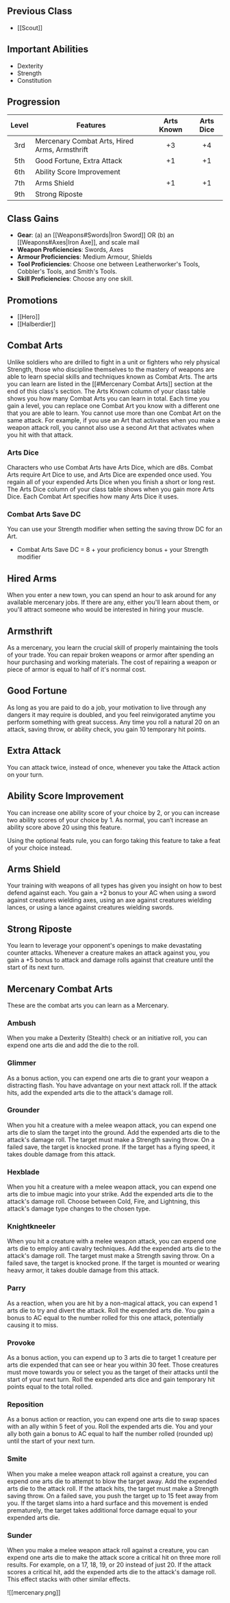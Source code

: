 ## Previous Class
- [[Scout]]
## Important Abilities
- Dexterity
- Strength
- Constitution
## Progression
| Level | Features                                      | Arts Known | Arts Dice |
| :---: | --------------------------------------------- | :--------: | :-------: |
|  3rd  | Mercenary Combat Arts, Hired Arms, Armsthrift |     +3     |    +4     |
|  5th  | Good Fortune, Extra Attack                    |     +1     |    +1     |
|  6th  | Ability Score Improvement                     |            |           |
|  7th  | Arms Shield                                   |     +1     |    +1     |
|  9th  | Strong Riposte                                |            |           |
## Class Gains
- **Gear**: (a) an [[Weapons#Swords|Iron Sword]] OR (b) an [[Weapons#Axes|Iron Axe]], and scale mail
- **Weapon Proficiencies**: Swords, Axes
- **Armour Proficiencies**: Medium Armour, Shields
- **Tool Proficiencies**: Choose one between Leatherworker's Tools, Cobbler's Tools, and Smith's Tools.
- **Skill Proficiencies**: Choose any one skill.
## Promotions
- [[Hero]]
- [[Halberdier]]
## Combat Arts
Unlike soldiers who are drilled to fight in a unit or fighters who rely physical Strength, those who discipline themselves to the mastery of weapons are able to learn special skills and techniques known as Combat Arts.
The arts you can learn are listed in the [[#Mercenary Combat Arts]] section at the end of this class's section. The Arts Known column of your class table shows you how many Combat Arts you can learn in total. Each time you gain a level, you can replace one Combat Art you know with a different
one that you are able to learn.
You cannot use more than one Combat Art on the same attack. For example, if you use an Art that activates when you make a weapon attack roll, you cannot also use a second Art that activates when you hit with that attack.
### Arts Dice
Characters who use Combat Arts have Arts Dice, which are d8s. Combat Arts require Art Dice to use, and Arts Dice are expended once used. You regain all of your expended Arts Dice when you finish a short or long rest.
The Arts Dice column of your class table shows when you gain more Arts Dice. Each Combat Art specifies how many Arts Dice it uses.
### Combat Arts Save DC
You can use your Strength modifier when setting the saving throw DC for an Art.
- Combat Arts Save DC  =  8 + your proficiency bonus + your Strength modifier
## Hired Arms
When you enter a new town, you can spend an hour to ask around for any available mercenary jobs. If there are any, either you'll learn about them, or you'll attract someone who would be interested in hiring your muscle.
## Armsthrift
As a mercenary, you learn the crucial skill of properly maintaining the tools of your trade.
You can repair broken weapons or armor after spending an hour purchasing and working materials. The cost of repairing a weapon or piece of armor is equal to half of it's normal cost.
## Good Fortune
As long as you are paid to do a job, your motivation to live through any dangers it may require is
doubled, and you feel reinvigorated anytime you perform something with great success.
Any time you roll a natural 20 on an attack, saving throw, or ability check, you gain 10 temporary hit points.
## Extra Attack
You can attack twice, instead of once, whenever you take the Attack action on your turn.
## Ability Score Improvement
You can increase one ability score of your choice by 2, or you can increase two ability scores of your choice by 1. As normal, you can’t increase an ability score above 20 using this feature.

Using the optional feats rule, you can forgo taking this feature to take a feat of your choice instead.
## Arms Shield
Your training with weapons of all types has given you insight on how to best defend against each.
You gain a +2 bonus to your AC when using a sword against creatures wielding axes, using an axe against creatures wielding lances, or using a lance against creatures wielding swords.
## Strong Riposte
You learn to leverage your opponent's openings to make devastating counter attacks. Whenever a creature makes an attack against you, you gain a +5 bonus to attack and damage rolls against that creature until the start of its next turn.
## Mercenary Combat Arts
These are the combat arts you can learn as a Mercenary.
### Ambush
When you make a Dexterity (Stealth) check or an initiative roll, you can expend one arts die and add the die to the roll.
### Glimmer
As a bonus action, you can expend one arts die to grant your weapon a distracting flash. You have advantage on your next attack roll. If the attack hits, add the expended arts die to the attack's damage roll.
### Grounder
When you hit a creature with a melee weapon attack, you can expend one arts die to slam the target into the ground. Add the expended arts die to the attack's damage roll. The target must make a Strength saving throw. On a failed save, the target is knocked prone. If the target has a  flying speed, it takes double damage from this attack.
### Hexblade
When you hit a creature with a melee weapon attack, you can expend one arts die to imbue magic into your strike. Add the expended arts die to the attack's damage roll. Choose between Cold, Fire, and Lightning, this attack's damage type changes to the chosen type.
### Knightkneeler
When you hit a creature with a melee weapon attack, you can expend one arts die to employ anti cavalry techniques. Add the expended arts die to the attack's damage roll. The target must make a Strength saving throw. On a failed save, the target is knocked prone. If the target is mounted or wearing heavy armor, it takes double damage from this attack.
### Parry
As a reaction, when you are hit by a non-magical attack, you can expend 1 arts die to try and divert the attack. Roll the expended arts die. You gain a bonus to AC equal to the number rolled for this one attack, potentially causing it to miss.
### Provoke
As a bonus action, you can expend up to 3 arts die to target 1 creature per arts die expended that can see or hear you within 30 feet. Those creatures must move towards you or select you as the target of their attacks until the start of your next turn. Roll the expended arts dice and gain  temporary hit points equal to the total rolled.
### Reposition
As a bonus action or reaction, you can expend one arts die to swap spaces with an ally within 5 feet of you. Roll the expended arts die. You and your ally both gain a bonus to AC
equal to half the number rolled (rounded up) until the start of your next turn.
### Smite
When you make a melee weapon attack roll against a creature, you can expend one arts die to attempt to blow the target away. Add the expended arts die to the attack roll. If the attack hits, the target must make a Strength saving throw. On a failed save, you push the target up to 15 feet away from you.
If the target slams into a hard surface and this movement is ended prematurely, the target takes additional force damage equal to your expended arts die.
### Sunder
When you make a melee weapon attack roll against a creature, you can expend one arts die to make the attack score a critical hit on three more roll results. For example, on a 17, 18, 19, or 20 instead of just 20. If the attack scores a critical hit, add the expended arts die to the attack's damage roll. This effect stacks with other similar effects.

![[mercenary.png]]